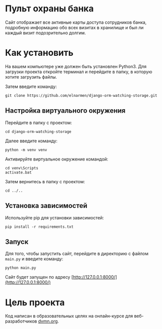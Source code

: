 # Пульт охраны банка
Сайт отображает все активные карты доступа сотрудников банка, подробную информацию обо всех визитах в хранилище и был ли каждый визит подозрительно долгим.

# Как установить
На вашем компьютере уже должен быть установлен Python3. Для загрузки проекта откройте терминал и перейдите в папку, в которую хотите загрузить файлы.

Затем введите команду:
```
git clone https://github.com/elnarmen/django-orm-watching-storage.git
```
## Настройка виртуального окружения
Перейдите в папку с проектом:
```
cd django-orm-watching-storage
```
Далее введите команду:
```
python -m venv venv
```
Активируйте виртуальное окружение командой:
```
cd venv\Scripts
activate.bat
```
Затем вернитесь в папку с проектом:
```
cd ../..
```
## Установка зависимостей
Используйте pip для установки зависимостей:

   ```
   pip install -r requirements.txt
   ```
   
## Запуск
Для того, чтобы запустить сайт, перейдите в директорию с файлом `main.py` и введите команду:
```
python main.py
```
Cайт будет запущен по адресу [http://127.0.0.1:8000/](http://127.0.0.1:8000/)
# Цель проекта
Код написан в образовательных целях на онлайн-курсе для веб-разработчиков [dvmn.org](https://dvmn.org/).

